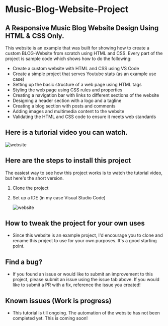 # Music-Blog-Website-Project

## A Responsive Music Blog Website Design Using HTML & CSS Only.

This website is an example that was built for showing how to create a custom BLOG-Website from scratch using HTML and CSS. Every part of the project is sample code which shows how to do the following:

* Create a custom website with HTML and CSS using VS Code
* Create a simple project that serves Youtube stats (as an example use case)
* Setting up the basic structure of a web page using HTML tags
* Styling the web page using CSS rules and properties
* Creating a navigation bar with links to different sections of the website
* Designing a header section with a logo and a tagline
* Creating a blog section with posts and comments
* Adding images and multimedia content to the website
* Validating the HTML and CSS code to ensure it meets web standards

## Here is a tutorial video you can watch.
<a href="" target="_blank"><a>
  
 ![website](https://user-images.githubusercontent.com/34037962/233790639-6be55f61-44b2-4fed-bdcc-e9249f54d44d.jpeg)

## Here are the steps to install this project

The easiest way to see how this project works is to watch the tutorial video, but here's the short version.

1. Clone the project
2. Set up a IDE (in my case Visual Studio Code) 
  
   ![website](https://user-images.githubusercontent.com/34037962/233791208-9b7365e0-026e-492e-85dc-8d780c8dbc54.mp4/height="300")
  
## How to tweak the project for your own uses 

* Since this website is an example project, I'd encourage you to clone and rename this project to use for your own purposes. It's a good starting point.

## Find a bug?

* If you found an issue or would like to submit an improvement to this project, please submit an issue using the issue tab above. If you would like to submit a PR with a fix, reference the issue you created!

## Known issues (Work is progress)

* This tutorial is till ongoing. The automation of the website has not been completed yet. This is coming soon!

